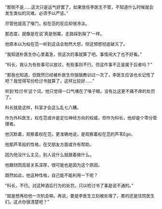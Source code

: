 “那倒不是……这次只是运气好罢了。如果放任李医生不管，不知道什么时候就会发生类似的灾难。必须予以严惩。”

尽管他提高了嗓门，权在范的反应却很冷淡。

那态度，就像是在说‘真是倒霉，走路踩到屎了’一样。

他原本以为权在范一听到这话会勃然大怒，但这预想彻底破灭了。

“我知道朴医生你心里着急，但这次的事就算了吧。事情闹大了也不好看。”

“科长，我认为有些事可以放过，有些事则不行。但这件事不正是属于后者吗？”

“那我也知道，但既然已经被朴医生你狠狠教训过一次了，李医生应该也长记性了吧？我觉得写份检讨书就算了，这样比较好……”

听到‘检讨书’这个词，他只觉得一口气堵在了嗓子眼。没有比这更不痛不痒的处罚了。

科长就是这样，科室才会这么乱七八糟。

作为外科医生，权在范或许是定位神经方向的权威，但作为科长，他却是个零分管理者。

他沉默着，观察着权在范，更准确地说，是观察着权在范的芦苇Ego。

他那芦苇般的性格，在交朋友方面或许有帮助。

因为他没什么主见，别人说什么就跟着做什么。

他跟财团高层关系深厚，很可能也是因为这个原因。

既然如此，他这种性格，自己能不能利用一下呢？

“科长，不行。对这种酒后行为的处罚，只以检讨书了事是说不通的。”

“就是想再给他一次机会嘛。再说，要是李医生立刻被处理了，累的还是住院医生们。这点你很清楚吧？”